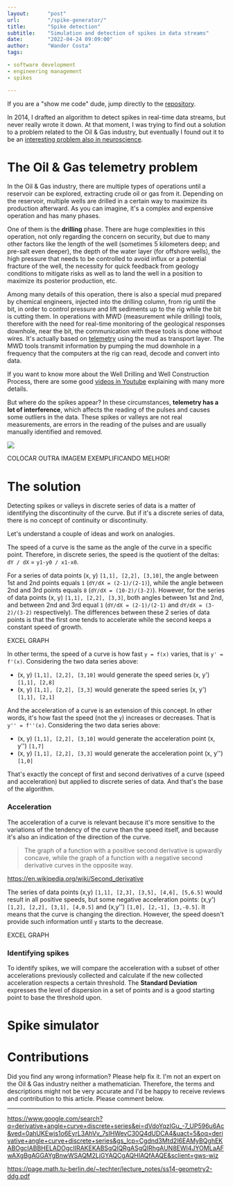 ```yaml
---
layout:      "post"
url:         "/spike-generator/"
title:       "Spike detection"
subtitle:    "Simulation and detection of spikes in data streams"
date:        "2022-04-24 09:09:00"
author:      "Wander Costa"
tags:

- software development
- engineering management
- spikes

---
```


If you are a "show me code" dude, jump directly to the [repository][repository].

In 2014, I drafted an algorithm to detect spikes in real-time data streams, but never really wrote it down. At that
moment, I was trying to find out a solution to a problem related to the Oil & Gas industry, but eventually I found out
it to be an [interesting problem also in neuroscience][neuroscience].

# The Oil & Gas telemetry problem

In the Oil & Gas industry, there are multiple types of operations until a reservoir can be explored, extracting crude
oil or gas from it. Depending on the reservoir, multiple wells are drilled in a certain way to maximize its production
afterward. As you can imagine, it's a complex and expensive operation and has many phases.

One of them is the **drilling** phase. There are huge complexities in this operation, not only regarding the concern on
security, but due to many other factors like the length of the well (sometimes 5 kilometers deep; and pre-salt even
deeper), the depth of the water layer (for offshore wells), the high pressure that needs to be controlled to avoid
influx or a potential fracture of the well, the necessity for quick feedback from geology conditions to mitigate risks
as well as to land the well in a position to maximize its posterior production, etc.

Among many details of this operation, there is also a special mud prepared by chemical engineers, injected into the
drilling column, from rig until the bit, in order to control pressure and lift sediments up to the rig while the bit is
cutting them. In operations with MWD (measurement while drilling) tools, therefore with the need for real-time
monitoring of the geological responses downhole, near the bit, the communication with these tools is done without wires.
It's actually based on [telemetry][telemetry] using the mud as transport layer. The MWD tools transmit information by
pumping the mud downhole in a frequency that the computers at the rig can read, decode and convert into data.

If you want to know more about the Well Drilling and Well Construction Process, there are some
good [videos in Youtube][wellconstructionvideo] explaining with many more details.

But where do the spikes appear? In these circumstances, **telemetry has a lot of interference**, which affects the
reading of the pulses and causes some outliers in the data. These spikes or valleys are not real measurements, are
errors in the reading of the pulses and are usually manually identified and removed.

![](https://www.researchgate.net/publication/257709973/figure/fig1/AS:866939387781120@1583705865271/Typical-example-of-noise-in-the-steerable-drilling-downward-command-signal.png)

COLOCAR OUTRA IMAGEM EXEMPLIFICANDO MELHOR!

# The solution

Detecting spikes or valleys in discrete series of data is a matter of identifying the discontinuity of the curve. But if
it's a discrete series of data, there is no concept of continuity or discontinuity.

Let's understand a couple of ideas and work on analogies.

The speed of a curve is the same as the angle of the curve in a specific point. Therefore, in discrete series, the speed
is the quotient of the deltas: `dY / dX` = `y1-y0 / x1-x0`.

For a series of data points (x, y) `[1,1], [2,2], [3,10]`, the angle between 1st and 2nd points
equals `1` (`dY/dX = (2-1)/(2-1)`), while the angle between 2nd and 3rd points equals `8` (`dY/dX = (10-2)/(3-2)`).
However, for the series of data points (x, y) `[1,1], [2,2], [3,3]`, both angles between 1st and 2nd, and between 2nd
and 3rd equal `1` (`dY/dX = (2-1)/(2-1)` and `dY/dX = (3-2)/(3-2)` respectively). The differences between these 2 series
of data points is that the first one tends to accelerate while the second keeps a constant speed of growth.

EXCEL GRAPH

In other terms, the speed of a curve is how fast `y = f(x)` varies, that is `y' = f'(x)`. Considering the two data
series above:

- (x, y) `[1,1], [2,2], [3,10]` would generate the speed series (x, y') `[1,1], [2,8]`
- (x, y) `[1,1], [2,2], [3,3]` would generate the speed series (x, y') `[1,1], [2,1]`

And the acceleration of a curve is an extension of this concept. In other words, it's how fast the speed (not the `y`)
increases or decreases. That is `y'' = f''(x)`. Considering the two data series above:

- (x, y) `[1,1], [2,2], [3,10]` would generate the acceleration point (x, y'') `[1,7]`
- (x, y) `[1,1], [2,2], [3,3]` would generate the acceleration point (x, y'') `[1,0]`

That's exactly the concept of first and second derivatives of a curve (speed and acceleration) but applied to discrete
series of data. And that's the base of the algorithm.

### Acceleration

The acceleration of a curve is relevant because it's more sensitive to the variations of the tendency of the curve than
the speed itself, and because it's also an indication of the direction of the curve.

> The graph of a function with a positive second derivative is upwardly concave, while the graph of a function with a
> negative second derivative curves in the opposite way.

https://en.wikipedia.org/wiki/Second_derivative

The series of data points (x,y) `[1,1], [2,3], [3,5], [4,6], [5,6.5]` would result in all positive speeds, but some
negative acceleration points: (x,y') `[1,2], [2,2], [3,1], [4,0.5]` and (x,y'') `[1,0], [2,-1], [3,-0.5]`. It means that
the curve is changing the direction. However, the speed doesn't provide such information until `y` starts to the
decrease.

EXCEL GRAPH

### Identifying spikes

To identify spikes, we will compare the acceleration with a subset of other accelerations previously collected and
calculate if the new collected acceleration respects a certain threshold. The **Standard Deviation** expresses the level
of dispersion in a set of points and is a good starting point to base the threshold upon.

# Spike simulator

# Contributions

Did you find any wrong information? Please help fix it. I'm not an expert on the Oil & Gas industry neither a
mathematician. Therefore, the terms and descriptions might not be very accurate and I'd be happy to receive reviews and
contribution to this article. Please comment below.

[neuroscience]: https://www.frontiersin.org/articles/10.3389/fninf.2015.00028/full

[repository]: https://github.com/rwanderc/spikes

[telemetry]: https://glossary.oilfield.slb.com/en/terms/t/telemetry

[wellconstructionvideo]: https://www.youtube.com/watch?v=HHip4mkTrQs

---

https://www.google.com/search?q=derivative+angle+curve+discrete+series&ei=dVdoYqzIGu_-7_UP596u6Ac&ved=0ahUKEwjs1o6EyrL3AhVv_7sIHWevC30Q4dUDCA4&uact=5&oq=derivative+angle+curve+discrete+series&gs_lcp=Cgdnd3Mtd2l6EAMyBQghEKABOgcIABBHELADOgcIIRAKEKABSgQIQRgASgQIRhgAUN8EWI4JYOMLaAFwAXgBgAGGAYgBnwWSAQM2LjGYAQCgAQHIAQfAAQE&sclient=gws-wiz

https://page.math.tu-berlin.de/~techter/lecture_notes/ss14-geometry2-ddg.pdf